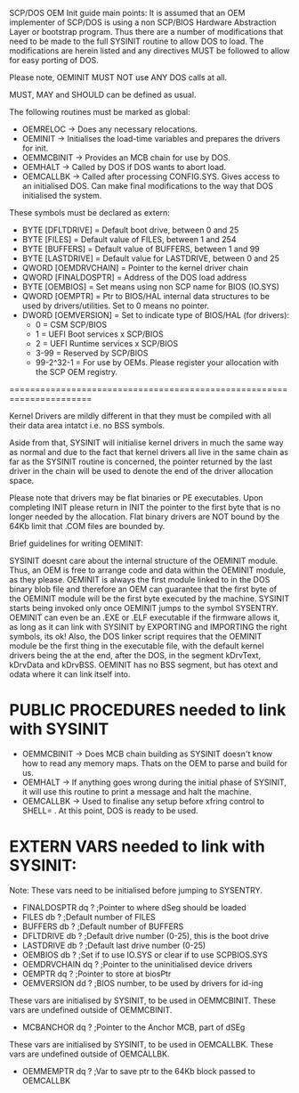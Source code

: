 SCP/DOS OEM Init guide main points:
It is assumed that an OEM implementer of SCP/DOS is using a non SCP/BIOS Hardware Abstraction Layer or bootstrap program.
Thus there are a number of modifications that need to be made to the full SYSINIT routine to allow DOS to load.
The modifications are herein listed and any directives MUST be followed to allow for easy porting of DOS.

Please note, OEMINIT MUST NOT use ANY DOS calls at all.

MUST, MAY and SHOULD can be defined as usual.

The following routines must be marked as global:
- OEMRELOC -> Does any necessary relocations.
- OEMINIT -> Initialises the load-time variables and prepares the drivers for init.
- OEMMCBINIT -> Provides an MCB chain for use by DOS.
- OEMHALT -> Called by DOS if DOS wants to abort load.
- OEMCALLBK -> Called after processing CONFIG.SYS. Gives access to an initialised DOS. Can make final modifications to the way that DOS initialised the system.

These symbols must be declared as extern:

- BYTE [DFLTDRIVE] = Default boot drive, between 0 and 25
- BYTE [FILES]	= Default value of FILES, between 1 and 254
- BYTE [BUFFERS]  = Default value of BUFFERS, between 1 and 99
- BYTE [LASTDRIVE] = Default value for LASTDRIVE, between 0 and 25
- QWORD [OEMDRVCHAIN] = Pointer to the kernel driver chain
- QWORD [FINALDOSPTR] = Address of the DOS load address
- BYTE [OEMBIOS] = Set means using non SCP name for BIOS (IO.SYS)
- QWORD [OEMPTR] = Ptr to BIOS/HAL internal data structures to be used by drivers/utilities. Set to 0 means no pointer.
- DWORD [OEMVERSION] = Set to indicate type of BIOS/HAL (for drivers):
	- 0 = CSM SCP/BIOS
 	- 1 = UEFI Boot services x SCP/BIOS
  	- 2 = UEFI Runtime services x SCP/BIOS
  	- 3-99 = Reserved by SCP/BIOS
  	- 99-2^32-1 = For use by OEMs. Please register your allocation with the SCP OEM registry.

======================================================================

Kernel Drivers are mildly different in that they must be compiled
with all their data area intatct i.e. no BSS symbols.

Aside from that, SYSINIT will initialise kernel drivers in 
much the same way as normal and due to the fact that kernel
drivers all live in the same chain as far as the SYSINIT routine
is concerned, the pointer returned by the last driver in the chain
will be used to denote the end of the driver allocation space.

Please note that drivers may be flat binaries or PE executables. Upon 
completing INIT please return in INIT the pointer to the first byte 
that is no longer needed by the allocation.
Flat binary drivers are NOT bound by the 64Kb limit that .COM files 
are bounded by.

Brief guidelines for writing OEMINIT:

SYSINIT doesnt care about the internal structure of the OEMINIT module.
Thus, an OEM is free to arrange code and data within the OEMINIT module,
 as they please. OEMINIT is always the first module linked to in the DOS
 binary blob file and therefore an OEM can guarantee that the first byte 
 of the OEMINIT module will be the first byte executed by the machine.
SYSINIT starts being invoked only once OEMINIT jumps to the symbol SYSENTRY.
OEMINIT can even be an .EXE or .ELF executable if the firmware allows it, 
 as long as it can link with SYSINIT by EXPORTING and IMPORTING the right
 symbols, its ok! Also, the DOS linker script requires that the OEMINIT 
 module be the first thing in the executable file, with the default
 kernel drivers being the at the end, after the DOS, in the segment
 kDrvText, kDrvData and kDrvBSS.
OEMINIT has no BSS segment, but has otext and odata where it can link itself into.


# PUBLIC PROCEDURES needed to link with SYSINIT
- OEMMCBINIT -> Does MCB chain building as SYSINIT doesn't know how to read any memory maps. Thats on the OEM to parse and build for us.
- OEMHALT -> If anything goes wrong during the initial phase of SYSINIT, it will use this routine to print a message and halt the machine.
- OEMCALLBK -> Used to finalise any setup before xfring control to SHELL= . At this point, DOS is ready to be used.


# EXTERN VARS needed to link with SYSINIT:
Note: These vars need to be initialised before jumping to SYSENTRY.
- FINALDOSPTR dq ?    ;Pointer to where dSeg should be loaded
- FILES       db ?    ;Default number of FILES
- BUFFERS     db ?    ;Default number of BUFFERS
- DFLTDRIVE   db ?    ;Default drive number (0-25), this is the boot drive
- LASTDRIVE   db ?    ;Default last drive number (0-25)
- OEMBIOS     db ?    ;Set if to use IO.SYS or clear if to use SCPBIOS.SYS
- OEMDRVCHAIN dq ?    ;Pointer to the uninitialised device drivers
- OEMPTR      dq ?    ;Pointer to store at biosPtr
- OEMVERSION  dd ?    ;BIOS number, to be used by drivers for id-ing

These vars are initialised by SYSINIT, to be used in OEMMCBINIT. These vars are undefined outside of OEMMCBINIT.
- MCBANCHOR   dq ?    ;Pointer to the Anchor MCB, part of dSEg

These vars are initialised by SYSINIT, to be used in OEMCALLBK. These vars are undefined outside of OEMCALLBK.
- OEMMEMPTR   dq ?    ;Var to save ptr to the 64Kb block passed to OEMCALLBK
